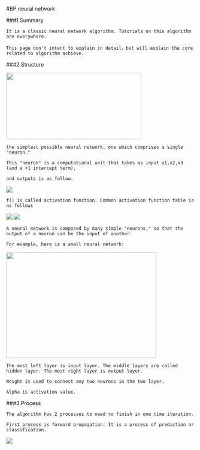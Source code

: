 #BP neural network

###1.Summary
    
    It is a classic neural network algorithm. Tutorials on this algorithm are everywhere.
    
    This page don't intent to explain in detail，but will explain the core related to algorithm achieve.
    
###2.Structure


<img style="-webkit-user-select: none; cursor: zoom-in;" src="http://ufldl.stanford.edu/wiki/images/3/3d/SingleNeuron.png" width="360" height="177">

    the simplest possible neural network, one which comprises a single "neuron."
    
    This "neuron" is a computational unit that takes as input x1,x2,x3 (and a +1 intercept term),
    
    and outputs is as follow. 
    
<img src="http://chart.googleapis.com/chart?cht=tx&chl=h_%7BW%2Cb%7D(x)%3Df(W%5E%7BT%7Dx)%3Df(w_%7B1%7Dx_%7B1%7D%2Bw_%7B2%7Dx_%7B2%7D%2Bw_%7B3%7Dx_%7B3%7D%2Bb)" style="border:none;" />

    f() is called activation function. Common activation function table is as follows
    
<img style="-webkit-user-select: none; cursor: zoom-in;" src="http://image95.360doc.com/DownloadImg/2016/03/1611/67845301_11.png">
<img style="-webkit-user-select: none; cursor: zoom-in;" src="http://image95.360doc.com/DownloadImg/2016/03/1611/67845301_12.png">
    
    A neural network is composed by many simple "neurons," so that the output of a neuron can be the input of another.
    
    For example, here is a small neural network:
    
<img style="-webkit-user-select: none" src="http://ufldl.stanford.edu/wiki/images/9/99/Network331.png" width="400" height="282">
    
    The most left layer is input layer. The middle layers are called hidden layer. The most right layer is output layer. 
    
    Weight is used to connect any two neurons in the two layer.
    
    Alpha is activation value. 
    
###3.Process

    The algorithm has 2 processes to need to finish in one time iteration.
    
    First process is forward propagation. It is a process of prediction or classification.
    
<img src="http://chart.googleapis.com/chart?cht=tx&chl=z%5E%7B(l%2B1)%7D%3DW%5E%7B(l)%7D%5Calpha%5E%7B(l)%7D%2Bb%5E%7B(l)%7D%5C%5C%0A%5Calpha%5E%7B(l%2B1)%7D%3Df(z%5E%7B(l%2B1)%7D)" style="border:none;" />

    
    
    
